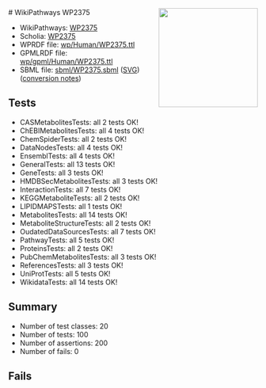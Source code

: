 <img style="float: right; width: 200px" src="../logo.png" />
# WikiPathways WP2375

* WikiPathways: [WP2375](https://identifiers.org/wikipathways:WP2375)
* Scholia: [WP2375](https://scholia.toolforge.org/wikipathways/WP2375)
* WPRDF file: [wp/Human/WP2375.ttl](../wp/Human/WP2375.ttl)
* GPMLRDF file: [wp/gpml/Human/WP2375.ttl](../wp/gpml/Human/WP2375.ttl)
* SBML file: [sbml/WP2375.sbml](../sbml/WP2375.sbml) ([SVG](../sbml/WP2375.svg)) ([conversion notes](../sbml/WP2375.txt))

## Tests
* CASMetabolitesTests: all 2 tests OK!
* ChEBIMetabolitesTests: all 4 tests OK!
* ChemSpiderTests: all 2 tests OK!
* DataNodesTests: all 4 tests OK!
* EnsemblTests: all 4 tests OK!
* GeneralTests: all 13 tests OK!
* GeneTests: all 3 tests OK!
* HMDBSecMetabolitesTests: all 3 tests OK!
* InteractionTests: all 7 tests OK!
* KEGGMetaboliteTests: all 2 tests OK!
* LIPIDMAPSTests: all 1 tests OK!
* MetabolitesTests: all 14 tests OK!
* MetaboliteStructureTests: all 2 tests OK!
* OudatedDataSourcesTests: all 7 tests OK!
* PathwayTests: all 5 tests OK!
* ProteinsTests: all 2 tests OK!
* PubChemMetabolitesTests: all 3 tests OK!
* ReferencesTests: all 3 tests OK!
* UniProtTests: all 5 tests OK!
* WikidataTests: all 14 tests OK!


## Summary

* Number of test classes: 20
* Number of tests: 100
* Number of assertions: 200
* Number of fails: 0

## Fails

